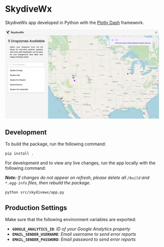 # SkydiveWx

SkydiveWx app developed in Python with the [Plotly Dash](https://dash.plotly.com/) framework.

![](docs/docs_img.png)

## Development

To build the package, run the following command:

```bash
pip install .
```

For development and to view any live changes, run the app locally with the following command:

_**Note:** If changes do not appear on refresh, please delete all `/build` and `*.egg-info` files, then rebuild the package._

```bash
python src/skydivewx/app.py
```

## Production Settings

Make sure that the following environment variables are exported:

- **`GOOGLE_ANALYTICS_ID`**: _ID of your Google Analytics property_
- **`EMAIL_SENDER_USERNAME`**: _Email username to send error reports_
- **`EMAIL_SENDER_PASSWORD`**: _Email password to send error reports_
